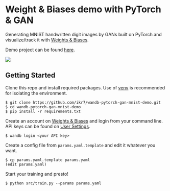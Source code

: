 # Weight & Biases demo with PyTorch & GAN

Generating MNIST handwritten digit images by GANs built on PyTorch and visualize/track it with [Weights & Biases](https://wandb.com).

Demo project can be found [here](https://app.wandb.ai/ikr7/wandb-pytorch-gan-mnist-demo?workspace=user-ikr7).

![](https://i.imgur.com/uQ3YkJ6.png)

## Getting Started

Clone this repo and install required packages. Use of [venv](https://docs.python.org/3/library/venv.html) is recommended for isolating the environment.

```shell
$ git clone https://github.com/ikr7/wandb-pytorch-gan-mnist-demo.git
$ cd wandb-pytorch-gan-mnist-demo
$ pip install -r requirements.txt
```

Create an account on [Weights & Biases](https://app.wandb.ai/login?signup=true) and login from your command line. API keys can be found on [User Settings](https://app.wandb.ai/settings).

```
$ wandb login <your API key>
```

Create a config file from `params.yaml.template` and edit it whatever you want.

```
$ cp params.yaml.template params.yaml
(edit params.yaml)
```

Start your training and presto!

```
$ python src/train.py --params params.yaml
```
